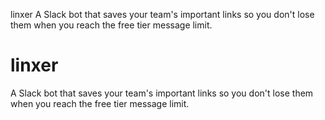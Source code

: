 
linxer
A Slack bot that saves your team's important links so you don't lose them when you reach the free tier message limit.
# linxer
A Slack bot that saves your team's important links so you don't lose them when you reach the free tier message limit.
